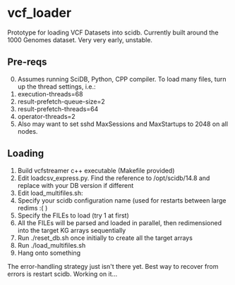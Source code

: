 vcf_loader
=========

Prototype for loading VCF Datasets into scidb. Currently built around the 1000 Genomes dataset.
Very very early, unstable.

## Pre-reqs
0. Assumes running SciDB, Python, CPP compiler. To load many files, turn up the thread settings, i.e.:
  1. execution-threads=68
  2. result-prefetch-queue-size=2
  3. result-prefetch-threads=64
  4. operator-threads=2
1. Also may want to set sshd MaxSessions and MaxStartups to 2048 on all nodes.

## Loading
1. Build vcfstreamer c++ executable (Makefile provided)
2. Edit loadcsv_express.py. Find the reference to /opt/scidb/14.8 and replace with your DB version if different
3. Edit load_multifiles.sh:
  1. Specify your scidb configuration name (used for restarts between large redims :( ) 
  2. Specify the FILEs to load (try 1 at first)
  3. All the FILEs will be parsed and loaded in parallel, then redimensioned into the target KG arrays sequentially
4. Run ./reset_db.sh once initially to create all the target arrays
5. Run ./load_multifiles.sh 
6. Hang onto something

The error-handling strategy just isn't there yet. Best way to recover from errors is restart scidb.
Working on it...
